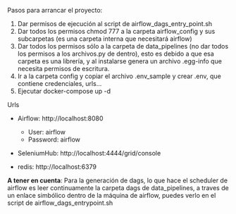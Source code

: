 Pasos para arrancar el proyecto:
1. Dar permisos de ejecución al script de airflow_dags_entry_point.sh
2. Dar todos los permisos chmod 777 a la carpeta airflow_config y sus subcarpetas (es una carpeta interna que necesitará airflow)
3. Dar todos los permisos sólo a la carpeta de data_pipelines (no dar todos los permisos a los archivos.py de dentro), esto es debido a que esa carpeta es una librería, y al instalarse genera un archivo .egg-info que necesita permisos de escritura.
4. Ir a la carpeta config y copiar el archivo .env_sample y crear .env, que contiene credenciales, urls...
5. Ejecutar docker-compose up -d

Urls
- Airflow: http://localhost:8080
  - User: airflow
  - Password: airflow


- SeleniumHub: http://localhost:4444/grid/console


- redis: http://localhost:6379

**A tener en cuenta**:
Para la generación de dags, lo que hace el scheduler de airflow es leer continuamente la carpeta dags de data_pipelines,
a traves de un enlace simbólico dentro de la máquina de airflow, puedes verlo en el script de airflow_dags_entrypoint.sh
